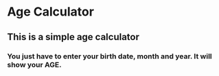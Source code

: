 # Age Calculator
## This is a simple age calculator <br/>
### You just have to enter your birth date, month and year. It will show your AGE.